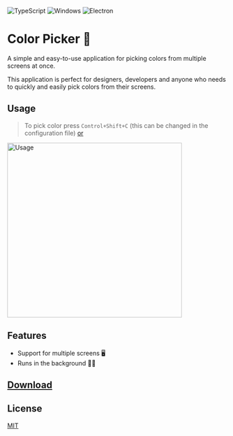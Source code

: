 ![TypeScript](https://img.shields.io/badge/TypeScript-007ACC?style=for-the-badge&logo=typescript&logoColor=white)
![Windows](https://img.shields.io/badge/Windows-0078D6?style=for-the-badge&logo=windows&logoColor=white)
![Electron](https://img.shields.io/badge/Electron-2B2E3A?style=for-the-badge&logo=electron&logoColor=9FEAF9)

# Color Picker 🎨

A simple and easy-to-use application for picking colors from multiple screens at once.

This application is perfect for designers, developers and anyone who needs to quickly and easily pick colors from their screens.

## Usage

> To pick color press `Control+Shift+C` (this can be changed in the configuration file) [or](https://storage.oreq.xyz/L71GAB8GS)

<img src="https://storage.oreq.xyz/brave_0NFdMwvQ9p.gif" alt="Usage" height="400"/>

## Features

- Support for multiple screens 🖥️
- Runs in the background 🏃‍♂️

## [Download](https://github.com/OreQr/color-picker/releases)

## License

[MIT](https://github.com/OreQr/color-picker/blob/main/LICENSE)
